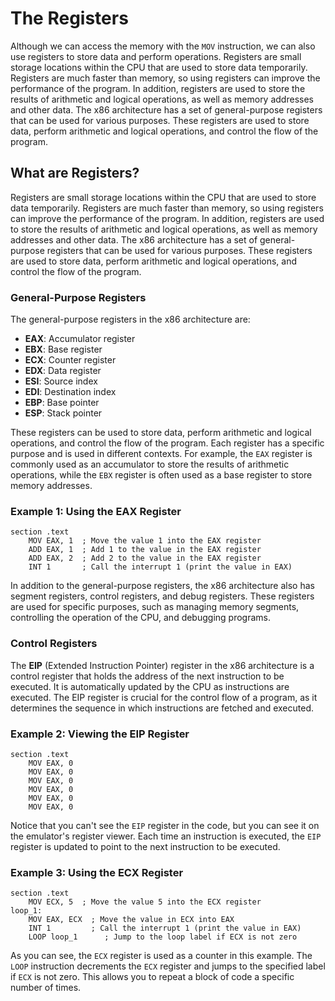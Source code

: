 # The Registers

Although we can access the memory with the `MOV` instruction, we can also use registers to store data and perform operations. Registers are small storage locations within the CPU that are used to store data temporarily. Registers are much faster than memory, so using registers can improve the performance of the program.
In addition, registers are used to store the results of arithmetic and logical operations, as well as memory addresses and other data. The x86 architecture has a set of general-purpose registers that can be used for various purposes. These registers are used to store data, perform arithmetic and logical operations, and control the flow of the program.

## What are Registers?

Registers are small storage locations within the CPU that are used to store data temporarily. Registers are much faster than memory, so using registers can improve the performance of the program. In addition, registers are used to store the results of arithmetic and logical operations, as well as memory addresses and other data. The x86 architecture has a set of general-purpose registers that can be used for various purposes. These registers are used to store data, perform arithmetic and logical operations, and control the flow of the program.

### General-Purpose Registers

The general-purpose registers in the x86 architecture are:

- **EAX**: Accumulator register
- **EBX**: Base register
- **ECX**: Counter register
- **EDX**: Data register
- **ESI**: Source index
- **EDI**: Destination index
- **EBP**: Base pointer
- **ESP**: Stack pointer

These registers can be used to store data, perform arithmetic and logical operations, and control the flow of the program. Each register has a specific purpose and is used in different contexts.
For example, the `EAX` register is commonly used as an accumulator to store the results of arithmetic operations, while the `EBX` register is often used as a base register to store memory addresses.

### Example 1: Using the EAX Register

```shell
section .text
    MOV EAX, 1  ; Move the value 1 into the EAX register
    ADD EAX, 1  ; Add 1 to the value in the EAX register
    ADD EAX, 2  ; Add 2 to the value in the EAX register
    INT 1       ; Call the interrupt 1 (print the value in EAX)
```
<!--  -memory cpu  console -->

In addition to the general-purpose registers, the x86 architecture also has segment registers, control registers, and debug registers. These registers are used for specific purposes, such as managing memory segments, controlling the operation of the CPU, and debugging programs.

### Control Registers

The **EIP** (Extended Instruction Pointer) register in the x86 architecture is a control register that holds the address of the next instruction to be executed. It is automatically updated by the CPU as instructions are executed. The EIP register is crucial for the control flow of a program, as it determines the sequence in which instructions are fetched and executed.

### Example 2: Viewing the EIP Register

```shell
section .text
    MOV EAX, 0
    MOV EAX, 0
    MOV EAX, 0
    MOV EAX, 0
    MOV EAX, 0
    MOV EAX, 0
```
<!-- -console -memory cpu -->
Notice that you can't see the `EIP` register in the code, but you can see it on the emulator's register viewer.
Each time an instruction is executed, the `EIP` register is updated to point to the next instruction to be executed.

### Example 3: Using the ECX Register

```shell
section .text
    MOV ECX, 5  ; Move the value 5 into the ECX register
loop_1:
    MOV EAX, ECX  ; Move the value in ECX into EAX
    INT 1         ; Call the interrupt 1 (print the value in EAX) 
    LOOP loop_1      ; Jump to the loop label if ECX is not zero
```
<!-- -memory cpu  console -->

As you can see, the `ECX` register is used as a counter in this example. The `LOOP` instruction decrements the `ECX` register and jumps to the specified label if `ECX` is not zero. This allows you to repeat a block of code a specific number of times.
